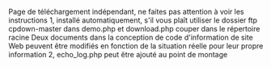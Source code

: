 Page de téléchargement indépendant, ne faites pas attention à voir les instructions
1, installé automatiquement, s'il vous plaît utiliser le dossier ftp cpdown-master dans demo.php et download.php couper dans le répertoire racine
Deux documents dans la conception de code d'information de site Web peuvent être modifiés en fonction de la situation réelle pour leur propre information
2, echo_log.php peut être ajouté au point de montage
